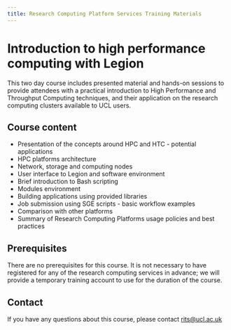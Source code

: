 ```yaml
---
title: Research Computing Platform Services Training Materials
---
```


Introduction to high performance computing with Legion
======================================================

This two day course includes presented material and hands-on sessions to provide attendees with a practical introduction to High Performance and Throughput Computing techniques, and their application on the research computing clusters available to UCL users.

Course content
--------------

* Presentation of the concepts around HPC and HTC - potential applications 
* HPC platforms architecture 
* Network, storage and computing nodes 
* User interface to Legion and software environment 
* Brief introduction to Bash scripting 
* Modules environment 
* Building applications using provided libraries 
* Job submission using SGE scripts - basic workflow examples 
* Comparison with other platforms 
* Summary of Research Computing Platforms usage policies and best practices

Prerequisites
-------------

There are no prerequisites for this course. It is not necessary to have registered for any of the research computing services in advance; we will provide a temporary training account to use for the duration of the course.

Contact
-------

If you have any questions about this course, please contact rits@ucl.ac.uk
